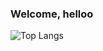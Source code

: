 ### Welcome, helloo

![Top Langs](https://github-readme-stats.vercel.app/api/top-langs/?username=jarivalentine&theme=dark)

